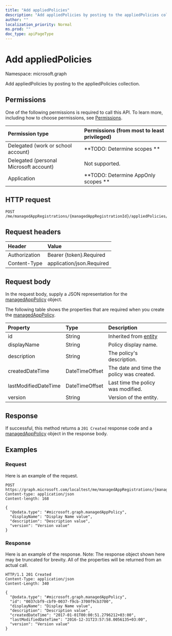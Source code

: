 ```yaml
---
title: "Add appliedPolicies"
description: "Add appliedPolicies by posting to the appliedPolicies collection."
author: ""
localization_priority: Normal
ms.prod: ""
doc_type: apiPageType
---
```


# Add appliedPolicies

Namespace: microsoft.graph

Add appliedPolicies by posting to the appliedPolicies collection.

## Permissions
One of the following permissions is required to call this API. To learn more, including how to choose permissions, see [Permissions](/concepts/permissions-reference.md).

|Permission type|Permissions (from most to least privileged)|
|:---|:---|
|Delegated (work or school account)|**TODO: Determine scopes **|
|Delegated (personal Microsoft account)|Not supported.|
|Application|**TODO: Determine AppOnly scopes **|

## HTTP request
<!-- {
  "blockType": "ignored"
}
-->
``` http
POST /me/managedAppRegistrations/{managedAppRegistrationId}/appliedPolicies/$ref
```

## Request headers
|Header|Value|
|:---|:---|
|Authorization|Bearer {token}.Required|
|Content-Type|application/json.Required|

## Request body
In the request body, supply a JSON representation for the [managedAppPolicy](../resources/managedapppolicy.md) object.

The following table shows the properties that are required when you create the [managedAppPolicy](../resources/managedapppolicy.md).

|Property|Type|Description|
|:---|:---|:---|
|id|String| Inherited from [entity](../resources/entity.md)|
|displayName|String|Policy display name.|
|description|String|The policy's description.|
|createdDateTime|DateTimeOffset|The date and time the policy was created.|
|lastModifiedDateTime|DateTimeOffset|Last time the policy was modified.|
|version|String|Version of the entity.|



## Response
If successful, this method returns a `201 Created` response code and a [managedAppPolicy](../resources/managedapppolicy.md) object in the response body.

## Examples

### Request
Here is an example of the request.
<!-- {
  "blockType": "request",
  "name": "create_managedapppolicy_from_"
}
-->
``` http
POST https://graph.microsoft.com/localtest/me/managedAppRegistrations/{managedAppRegistrationId}/appliedPolicies
Content-type: application/json
Content-length: 168

{
  "@odata.type": "#microsoft.graph.managedAppPolicy",
  "displayName": "Display Name value",
  "description": "Description value",
  "version": "Version value"
}
```

### Response
Here is an example of the response. Note: The response object shown here may be truncated for brevity. All of the properties will be returned from an actual call.
<!-- {
  "blockType": "response",
  "truncated": true,
  "@odata.type": "microsoft.graph.managedapppolicy"
}
-->
``` http
HTTP/1.1 201 Created
Content-Type: application/json
Content-Length: 340

{
  "@odata.type": "#microsoft.graph.managedAppPolicy",
  "id": "0037cbf9-cbf9-0037-f9cb-3700f9cb3700",
  "displayName": "Display Name value",
  "description": "Description value",
  "createdDateTime": "2017-01-01T00:00:51.2796212+03:00",
  "lastModifiedDateTime": "2016-12-31T23:57:58.0056135+03:00",
  "version": "Version value"
}
```

